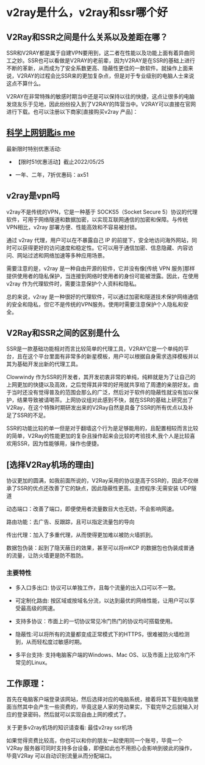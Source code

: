 # v2ray是什么，v2ray和ssr哪个好
## V2Ray和SSR之间是什么关系以及差距在哪？

SSR和V2RAY都是属于自建VPN要用到，这二者在性能以及功能上面有着异曲同工之妙。SSR也可以看做是V2RAY的老前辈，因为V2RAY是在SSR的基础上进行不断的革新，从而成为了安全系数更高、隐蔽性更佳的一款软件。就操作上面来说，V2RAY的过程会比SSR来的更加复杂点，但是对于专业级别的电脑人士来说这点不算什么。

V2RAY在非常特殊的敏感时期当中还是可以保持以往的快捷，这点让很多的电脑发烧友乐于见地，因此纷纷投入到了V2RAY的阵营当中。V2RAY可以直接在官网进行下载。也可以注册以下商家[直接购买v2ray 产品]：

## [科学上网钥匙is me](https://bit.ly/3h13Qdj)

最新限时特别优惠活动:

- 【限时51优惠活动】截止2022/05/25
    
- 一年、二年，7折优惠码：ax51
    

## v2ray是vpn吗

v2ray不是传统的VPN，它是一种基于 SOCKS5（Socket Secure 5）协议的代理软件，可用于网络隧道和数据加密，以实现互联网通信的加密和保障。与传统VPN相比，v2ray 部署方便、性能高效和不容易被封锁。

通过 v2ray 代理，用户可以在不暴露自己 IP 的前提下，安全地访问海外网站，同时可以获得更好的访问速度和稳定性。它可以用于通信加密、信息隐藏、内容访问、网站过滤和网络加速等多种应用场景。

需要注意的是，v2ray 是一种自由开源的软件，它并没有像[传统 VPN 服务]那样提供使用者的隐私保护，当连接到网络时使用者的身份可能被泄露。因此，在使用 v2ray 作为代理软件时，需要注意保护个人资料和隐私。

总的来说，v2ray 是一种很好的代理软件，可以通过加密和隧道技术保护网络通信的安全和隐私，但它不是传统的VPN服务。使用时需要注意保护个人隐私和安全。

## V2Ray和SSR之间的区别是什么

SSR是一款基础功能相对而言比较简单的代理工具，V2RAY它是一个单纯的平台，且在这个平台里面有非常多的新星模板，用户可以根据自身需求选择模板并以其为基础开发出新的代理工具。

Clowwindy 作为SSR的开发者，其开发初衷非常的单纯，纯粹就是为了让自己的上网更加的快捷以及高效，之后觉得其非常的好用就共享给了周遭的亲朋好友。由于当时还没有觉得普及的范围会那么的广泛，然后对于软件的隐蔽性就没有加以保护，结果导致被请喝茶。上网协议组对此感到不快，就在SSR的基础上研究出了V2Ray，在这个特殊时期研发出来的V2Ray自然是具备了SSR的所有优点以及补足了SSR的不足。

SSR的功能比较的单一但是对于翻墙这个行为是足够能用的，且配置相较而言比较的简单，V2Ray的性能更加的复杂且操作起来会比较的考验技术,我个人是比较喜欢用SSR，因为性能够用，操作也便捷。

## [选择V2Ray机场的理由]

协议更加的圆满，如我前面所说的，V2Ray采用的协议是高于SSR的，因此不仅继承了SSR的优点还改善了它的缺点，因此隐蔽性更高。主控程序:无需安装 UDP隧道

动态端口：改善了端口，即便使用者流量数目大也无妨，不会影响网速。

路由功能：去广告、反跟踪，且可以指定流量包的导向

传出代理：加入了多重代理，从而使得更加难以被防火墙抓到。

数据包伪装：起到了隐天蔽日的效果，甚至可以将mKCP 的数据包也伪装成普通的流量，让防火墙更是防不胜防。

### 主要特性

- 多入口多出口: 协议可以单独工作，且每个流量的出入口可以不一致。
    
- 可定制化路由: 按区域或按域名分流，以达到最优的网络性能，让用户可以享受最高级的网速。
    
- 支持多协议：市面上的一切协议常见冷门热门的协议均可搭载使用。
    
- 隐蔽性:可以将所有的流量都变成正常模式下的HTTPS，很难被防火墙检测到，从而轻松度过敏感时期。
    
- 多平台支持: 支持电脑客户端的Windows、Mac OS、以及市面上比较冷门不常见的Linux。
    

## 工作原理：

首先在电脑客户端登录该网站，然后选择对应的电脑系统，接着将其下载到电脑里面当然其中会产生一些资费的，毕竟这是人家的劳动果实，下载完毕之后就输入对应的登录密码，然后就可以实现自由上网的模式了。

关于更多v2ray机场的知识请查看: 最佳v2ray ssr机场

如果觉得资费比较高，你也可以和你的朋友一起使用同一个账号，毕竟一个 V2Ray 服务器可同时支持多台设备，即便如此也不用担心会影响到彼此的操作，毕竟V2Ray 可以自动识别流量从而分配端口。
